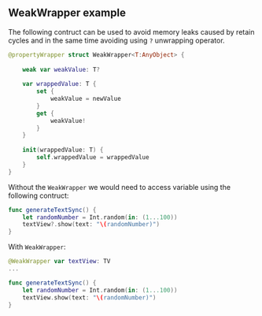 ## WeakWrapper example

The following contruct can be used to avoid memory leaks caused by retain cycles and in the same time avoiding using `?` unwrapping operator. 
```swift
@propertyWrapper struct WeakWrapper<T:AnyObject> {
    
    weak var weakValue: T?
    
    var wrappedValue: T {
        set {
            weakValue = newValue
        }
        get {
            weakValue!
        }
    }
    
    init(wrappedValue: T) {
        self.wrappedValue = wrappedValue
    }
}
```

Without the `WeakWrapper` we would need to access variable using the following contruct:

```swift
func generateTextSync() {
    let randomNumber = Int.random(in: (1...100))
    textView?.show(text: "\(randomNumber)")
}
```

With `WeakWrapper`:
```swift
@WeakWrapper var textView: TV
...

func generateTextSync() {
    let randomNumber = Int.random(in: (1...100))
    textView.show(text: "\(randomNumber)")
}
```
